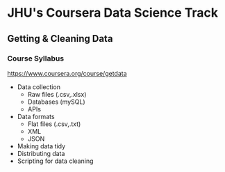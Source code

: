 # **JHU's Coursera Data Science Track**
## Getting & Cleaning Data
### Course Syllabus
https://www.coursera.org/course/getdata

- Data collection
	- Raw files (.csv,.xlsx)
	- Databases (mySQL)
	- APIs
- Data formats
	- Flat files (.csv,.txt)
	- XML
	- JSON
- Making data tidy
- Distributing data
- Scripting for data cleaning